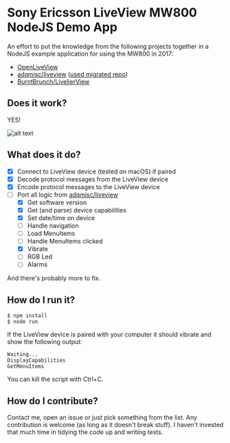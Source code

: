 Sony Ericsson LiveView MW800 NodeJS Demo App
============================
An effort to put the knowledge from the following projects together in a NodeJS example application for using the MW800 in 2017:
- [OpenLiveView](https://github.com/pedronveloso/OpenLiveView)
- [adqmisc/liveview](https://code.google.com/archive/p/adqmisc/source/default/source) ([used migrated repo](https://github.com/markcox/adqmisc/tree/34388406f61880bf93c3165516144629e8e11982/liveview))
- [BurntBrunch/LivelierView](https://github.com/BurntBrunch/LivelierView/blob/master/server.py)

Does it work?
----------------------------
YES!

![alt text][liveview-demo]

[liveview-demo]: https://lh3.googleusercontent.com/PmBZwlS-i1jaVNUA9o-kkjjNI-k_n9AvCa2OIPtRBFTYYcZui-UYI-gQyKQOwZRpy1LV9K1kvtSQ6dWXFIXskiJUsmu9L_1YDUJrigkj8C0-c-5gKm5CdRjh55LKiQ3LoXnjTkH0suY7D7HDjLvEbQaRCTsJgeUBznVts6Pq87WgZDXuivFGjJ5-Sdvsy7lPUc3HI-SaoKpimQktn7zdcudBYM4IQwXYN2RBC1XR6DL5ASSb5sWC_jT4nlFdpeuBHC7UdKUPPcdPSc9RvLx_6m0z_2KsaRu8uA8e5b-BAk_IHawQ-O7VjIBInzUu1qZ2ajZXz7ZQ1dyprAuUtdCUzdYrIDPzdBb5bursrm59mCbmg4hAiqGoO89q9dqFcJeRwZmhe5JiJWDAQy2xuwuIDutIm4xWsi8lM-JL3nYEyGX4oGlqfBBTnvJzaPcHdca2qH0vGMdDX-uZgC4cjf0ulPXmKbSGacqfWVIPBIkknr3ph0tt8zZntXtBRZZClDiOM750yZUUD5c7Z5xKVfjUl0MoIbvDCa-RMzDUnzKjP8rlU_kDYgh2NDRk4d9Lruu_SAYlmTwT-ngpV9cLtb2sFtl0POTHiDN95VIe3Weu84axA0GVTsQQrvhKSqpVvZ9qRSSX_JqK33mYg8QdEkYfl5pyZ8pVj4O3pY0Zt0rBuN0=w640-no "Picture illustrating the 'show time' functionality"

What does it do?
----------------------------
- [X] Connect to LiveView device (tested on macOS) if paired
- [X] Decode protocol messages from the LiveView device
- [X] Encode protocol messages to the LiveView device
- [ ] Port all logic from [adqmisc/liveview](https://code.google.com/archive/p/adqmisc/source/default/source)
  - [X] Get software version
  - [X] Get (and parse) device capabilities
  - [X] Set date/time on device
  - [ ] Handle navigation
  - [ ] Load MenuItems
  - [ ] Handle MenuItems clicked
  - [X] Vibrate
  - [ ] RGB Led
  - [ ] Alarms

And there's probably more to fix.

How do I run it?
----------------------------
```|bash
$ npm install
$ node run
```
If the LiveView device is paired with your computer it should vibrate and show the following output:
```|bash
Waiting...
DisplayCapabilities
GetMenuItems
```

You can kill the script with Ctrl+C.

How do I contribute?
----------------------------
Contact me, open an issue or just pick something from the list. Any contribution is welcome (as long as it doesn't break stuff). I haven't invested that much time in tidying the code up and writing tests.